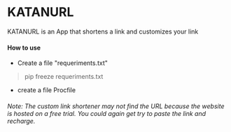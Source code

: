 # KATANURL
KATANURL is an App that shortens a link and customizes your link

#### How to use
- Create a file "requeriments.txt"
> pip freeze requeriments.txt
- create a file Procfile
###### Note: The custom link shortener may not find the URL because the website is hosted on a free trial. You could again get try to paste the link and recharge.
